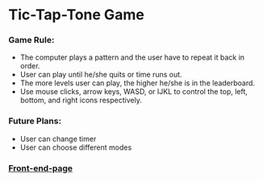 # Tic-Tap-Tone Game

### Game Rule:
- The computer plays a pattern and the user have to repeat it back in order.
- User can play until he/she quits or time runs out.
- The more levels user can play, the higher he/she is in the leaderboard.
- Use mouse clicks, arrow keys, WASD, or IJKL to control the top, left, bottom, and right icons respectively.

### Future Plans:
- User can change timer
- User can choose different modes

### [Front-end-page](https://github.com/linh4/tic-tap-tone-front-end)
